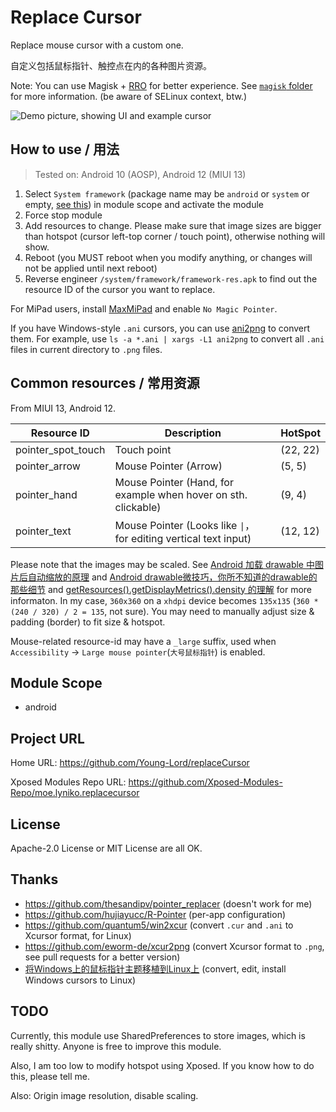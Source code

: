 # Replace Cursor

Replace mouse cursor with a custom one.

自定义包括鼠标指针、触控点在内的各种图片资源。

Note: You can use Magisk + [RRO](https://source.android.com/docs/core/runtime/rros) for better experience.
See [`magisk` folder](https://github.com/Young-Lord/replaceCursor/tree/master/magisk) for more information.
(be aware of SELinux context, btw.)

![Demo picture, showing UI and example cursor](https://github.com/Young-Lord/replaceCursor/assets/51789698/416d64cc-f065-4b55-953a-6766c27e9f6a)

## How to use / 用法

> Tested on:  Android 10 (AOSP), Android 12 (MIUI 13)

1. Select `System framework` (package name may be `android` or `system` or empty, [see this](https://github.com/LSPosed/LSPosed/releases/tag/v1.9.1)) in module scope and activate the module
2. Force stop module
3. Add resources to change. Please make sure that image sizes are bigger than hotspot (cursor left-top corner / touch point), otherwise nothing will show.
4. Reboot (you MUST reboot when you modify anything, or changes will not be applied until next reboot)
5. Reverse engineer `/system/framework/framework-res.apk` to find out the resource ID of the cursor you want to replace.

For MiPad users, install [MaxMiPad](https://github.com/Xposed-Modules-Repo/com.yifeplayte.maxmipadinput/releases/latest) and enable `No Magic Pointer`.

If you have Windows-style `.ani` cursors, you can use [ani2png](https://github.com/Mastermindzh/Scripts/blob/master/c%2B%2B/ani2png.c) to convert them.
For example, use `ls -a *.ani | xargs -L1 ani2png` to convert all `.ani` files in current directory to `.png` files.

## Common resources / 常用资源

From MIUI 13, Android 12.

| Resource ID        | Description                                                                     | HotSpot  |
|--------------------|---------------------------------------------------------------------------------|----------|
| pointer_spot_touch | Touch point                                                                     | (22, 22) |
| pointer_arrow      | Mouse Pointer (Arrow)                                                           | (5, 5)   |
| pointer_hand       | Mouse Pointer (Hand, for example when hover on sth. clickable)                  | (9, 4)   |
| pointer_text       | Mouse Pointer (Looks like <code>&#124;</code>， for editing vertical text input) | (12, 12) |

Please note that the images may be scaled. See [Android 加载 drawable 中图片后自动缩放的原理](https://juejin.cn/post/6844903914022633480) and [Android drawable微技巧，你所不知道的drawable的那些细节](https://blog.csdn.net/guolin_blog/article/details/50727753#:~:text=%E5%8F%AF%E4%BB%A5%E7%9C%8B%E5%88%B0%EF%BC%8C%E6%AF%8F%E4%B8%80%E7%A7%8D%E5%AF%86%E5%BA%A6%E7%9A%84dpi%E8%8C%83%E5%9B%B4%E9%83%BD%E6%9C%89%E4%B8%80%E4%B8%AA%E6%9C%80%E5%A4%A7%E5%80%BC%EF%BC%8C%E8%BF%99%E4%B8%AA%E6%9C%80%E5%A4%A7%E5%80%BC%E4%B9%8B%E9%97%B4%E7%9A%84%E6%AF%94%E4%BE%8B%E5%B0%B1%E6%98%AF%E5%9B%BE%E7%89%87%E4%BC%9A%E8%A2%AB%E7%B3%BB%E7%BB%9F%E8%87%AA%E5%8A%A8%E6%94%BE%E5%A4%A7%E7%9A%84%E6%AF%94%E4%BE%8B%E3%80%82) and [getResources().getDisplayMetrics().density 的理解](https://blog.csdn.net/lgzaaron/article/details/52517941) for more informaton. In my case, `360x360` on a `xhdpi` device becomes `135x135` (`360 * (240 / 320) / 2 = 135`, not sure). You may need to manually adjust size & padding (border) to fit size & hotspot.

Mouse-related resource-id may have a `_large` suffix, used when `Accessibility` -> `Large mouse pointer`(`大号鼠标指针`) is enabled.

## Module Scope

- android

## Project URL

Home URL: <https://github.com/Young-Lord/replaceCursor>

Xposed Modules Repo URL: <https://github.com/Xposed-Modules-Repo/moe.lyniko.replacecursor>

## License

Apache-2.0 License or MIT License are all OK.

## Thanks

- <https://github.com/thesandipv/pointer_replacer> (doesn't work for me)
- <https://github.com/hujiayucc/R-Pointer> (per-app configuration)
- <https://github.com/quantum5/win2xcur> (convert `.cur` and `.ani` to Xcursor format, for Linux)
- <https://github.com/eworm-de/xcur2png> (convert Xcursor format to `.png`, see pull requests for a better version)
- [将Windows上的鼠标指针主题移植到Linux上](https://blog.csdn.net/qq_41172785/article/details/89063164) (convert, edit, install Windows cursors to Linux)

## TODO

Currently, this module use SharedPreferences to store images, which is really shitty. Anyone is free to improve this module.

Also, I am too low to modify hotspot using Xposed. If you know how to do this, please tell me.

Also: Origin image resolution, disable scaling.
